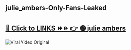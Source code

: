 
 ## julie_ambers-Only-Fans-Leaked

# <h2><a href="https://clipsfans.com/julie_ambers&ref=git">🔗 Click to LINKS ⏩⏩ 👉 🟢 julie ambers </a></h2>

<a href="https://clipsfans.com/julie_ambers&ref=git" rel="nofollow" data-target="animated-image.originalLink"><img src="https://i.ibb.co.com/xMMVF88/686577567.gif" alt="Viral Video Original" style="max-width: 100%; display: inline-block;" data-target="animated-image.originalImage"></a>
